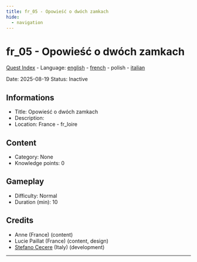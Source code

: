 ```yaml
---
title: fr_05 - Opowieść o dwóch zamkach
hide:
  - navigation
---
```


# fr_05 - Opowieść o dwóch zamkach
[Quest Index](./index.pl.md) - Language: [english](./fr_05.md) - [french](./fr_05.fr.md) - polish - [italian](./fr_05.it.md)

Date: 2025-08-19
Status: Inactive

## Informations

- Title: Opowieść o dwóch zamkach
- Description: 
- Location: France - fr_loire
## Content
- Category: None
- Knowledge points: 0
## Gameplay
- Difficulty: Normal
- Duration (min): 10
## Credits
- Anne (France) (content)
- Lucie Paillat (France) (content, design)
- [Stefano Cecere](https://stefanocecere.com) (Italy) (development)

---

